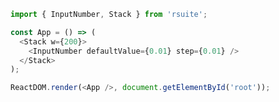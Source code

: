 <!--start-code-->

```js
import { InputNumber, Stack } from 'rsuite';

const App = () => (
  <Stack w={200}>
    <InputNumber defaultValue={0.01} step={0.01} />
  </Stack>
);

ReactDOM.render(<App />, document.getElementById('root'));
```

<!--end-code-->
